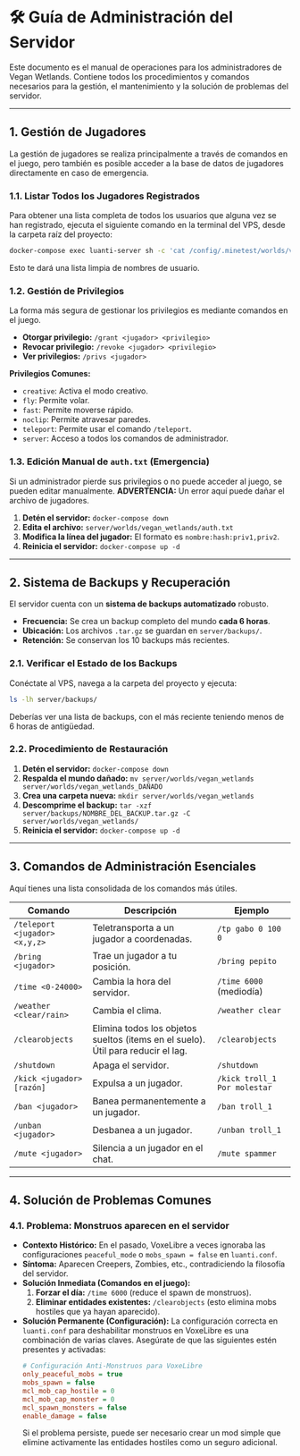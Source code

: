 # 🛠️ Guía de Administración del Servidor

Este documento es el manual de operaciones para los administradores de Vegan Wetlands. Contiene todos los procedimientos y comandos necesarios para la gestión, el mantenimiento y la solución de problemas del servidor.

---

## 1. Gestión de Jugadores

La gestión de jugadores se realiza principalmente a través de comandos en el juego, pero también es posible acceder a la base de datos de jugadores directamente en caso de emergencia.

### 1.1. Listar Todos los Jugadores Registrados

Para obtener una lista completa de todos los usuarios que alguna vez se han registrado, ejecuta el siguiente comando en la terminal del VPS, desde la carpeta raíz del proyecto:

```bash
docker-compose exec luanti-server sh -c 'cat /config/.minetest/worlds/vegan_wetlands/auth.txt | cut -d: -f1'
```
Esto te dará una lista limpia de nombres de usuario.

### 1.2. Gestión de Privilegios

La forma más segura de gestionar los privilegios es mediante comandos en el juego.

*   **Otorgar privilegio:** `/grant <jugador> <privilegio>`
*   **Revocar privilegio:** `/revoke <jugador> <privilegio>`
*   **Ver privilegios:** `/privs <jugador>`

**Privilegios Comunes:**
*   `creative`: Activa el modo creativo.
*   `fly`: Permite volar.
*   `fast`: Permite moverse rápido.
*   `noclip`: Permite atravesar paredes.
*   `teleport`: Permite usar el comando `/teleport`.
*   `server`: Acceso a todos los comandos de administrador.

### 1.3. Edición Manual de `auth.txt` (Emergencia)

Si un administrador pierde sus privilegios o no puede acceder al juego, se pueden editar manualmente. **ADVERTENCIA:** Un error aquí puede dañar el archivo de jugadores.

1.  **Detén el servidor:** `docker-compose down`
2.  **Edita el archivo:** `server/worlds/vegan_wetlands/auth.txt`
3.  **Modifica la línea del jugador:** El formato es `nombre:hash:priv1,priv2`.
4.  **Reinicia el servidor:** `docker-compose up -d`

---

## 2. Sistema de Backups y Recuperación

El servidor cuenta con un **sistema de backups automatizado** robusto.

*   **Frecuencia:** Se crea un backup completo del mundo **cada 6 horas**.
*   **Ubicación:** Los archivos `.tar.gz` se guardan en `server/backups/`.
*   **Retención:** Se conservan los 10 backups más recientes.

### 2.1. Verificar el Estado de los Backups

Conéctate al VPS, navega a la carpeta del proyecto y ejecuta:
```bash
ls -lh server/backups/
```
Deberías ver una lista de backups, con el más reciente teniendo menos de 6 horas de antigüedad.

### 2.2. Procedimiento de Restauración

1.  **Detén el servidor:** `docker-compose down`
2.  **Respalda el mundo dañado:** `mv server/worlds/vegan_wetlands server/worlds/vegan_wetlands_DAÑADO`
3.  **Crea una carpeta nueva:** `mkdir server/worlds/vegan_wetlands`
4.  **Descomprime el backup:** `tar -xzf server/backups/NOMBRE_DEL_BACKUP.tar.gz -C server/worlds/vegan_wetlands/`
5.  **Reinicia el servidor:** `docker-compose up -d`

---

## 3. Comandos de Administración Esenciales

Aquí tienes una lista consolidada de los comandos más útiles.

| Comando | Descripción | Ejemplo |
|---|---|---|
| `/teleport <jugador> <x,y,z>` | Teletransporta a un jugador a coordenadas. | `/tp gabo 0 100 0` |
| `/bring <jugador>` | Trae un jugador a tu posición. | `/bring pepito` |
| `/time <0-24000>` | Cambia la hora del servidor. | `/time 6000` (mediodía) |
| `/weather <clear/rain>` | Cambia el clima. | `/weather clear` |
| `/clearobjects` | Elimina todos los objetos sueltos (items en el suelo). Útil para reducir el lag. | `/clearobjects` |
| `/shutdown` | Apaga el servidor. | `/shutdown` |
| `/kick <jugador> [razón]` | Expulsa a un jugador. | `/kick troll_1 Por molestar` |
| `/ban <jugador>` | Banea permanentemente a un jugador. | `/ban troll_1` |
| `/unban <jugador>` | Desbanea a un jugador. | `/unban troll_1` |
| `/mute <jugador>` | Silencia a un jugador en el chat. | `/mute spammer` |

---

## 4. Solución de Problemas Comunes

### 4.1. Problema: Monstruos aparecen en el servidor

*   **Contexto Histórico:** En el pasado, VoxeLibre a veces ignoraba las configuraciones `peaceful_mode` o `mobs_spawn = false` en `luanti.conf`.
*   **Síntoma:** Aparecen Creepers, Zombies, etc., contradiciendo la filosofía del servidor.
*   **Solución Inmediata (Comandos en el juego):**
    1.  **Forzar el día:** `/time 6000` (reduce el spawn de monstruos).
    2.  **Eliminar entidades existentes:** `/clearobjects` (esto elimina mobs hostiles que ya hayan aparecido).
*   **Solución Permanente (Configuración):**
    La configuración correcta en `luanti.conf` para deshabilitar monstruos en VoxeLibre es una combinación de varias claves. Asegúrate de que las siguientes estén presentes y activadas:
    ```ini
    # Configuración Anti-Monstruos para VoxeLibre
    only_peaceful_mobs = true
    mobs_spawn = false
    mcl_mob_cap_hostile = 0
    mcl_mob_cap_monster = 0
    mcl_spawn_monsters = false
    enable_damage = false
    ```
    Si el problema persiste, puede ser necesario crear un mod simple que elimine activamente las entidades hostiles como un seguro adicional.
